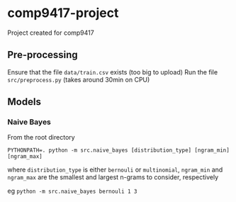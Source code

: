 # comp9417-project
Project created for comp9417

## Pre-processing
Ensure that the file `data/train.csv` exists (too big to upload)
Run the file `src/preprocess.py` (takes around 30min on CPU)

## Models
### Naive Bayes

From the root directory

`PYTHONPATH=. python -m src.naive_bayes [distribution_type] [ngram_min] [ngram_max]`

where `distribution_type` is either `bernouli` or `multinomial`, `ngram_min` and `ngram_max` are the smallest and largest n-grams to consider, respectively

eg `python -m src.naive_bayes bernouli 1 3`